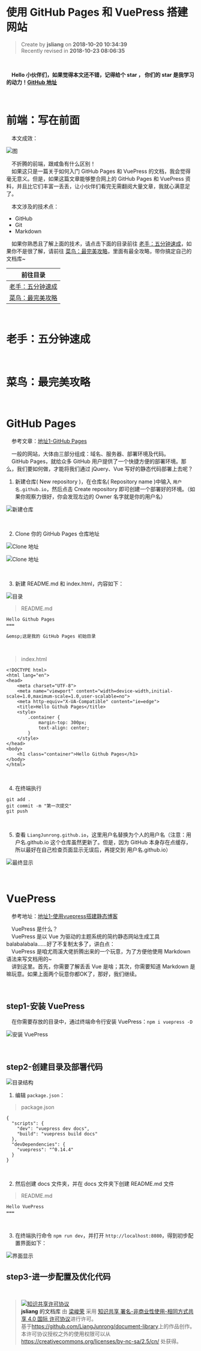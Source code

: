 使用 GitHub Pages 和 VuePress 搭建网站
===

> Create by **jsliang** on **2018-10-20 10:34:39**  
> Recently revised in **2018-10-23 08:06:35**

<br>

&emsp;**Hello 小伙伴们，如果觉得本文还不错，记得给个 **star** ， 你们的 **star** 是我学习的动力！[GitHub 地址](https://github.com/LiangJunrong/document-library/blob/master/other-library/GithubPages/GithubPages.md)**

<br>

# <a name="chapter-one" id="chapter-one">前端：写在前面</a>

&emsp;本文成效：

![图](../../public-repertory/img/other-GithubPages-1.png)

&emsp;不折腾的前端，跟咸鱼有什么区别！  
&emsp;如果这只是一篇关于如何入门 GitHub Pages 和 VuePress 的文档，我会觉得毫无意义。但是，如果这篇文章能够整合网上的 GitHub Pages 和 VuePress 资料，并且比它们丰富一丢丢，让小伙伴们看完无需翻阅大量文章，我就心满意足了。

&emsp;本文涉及的技术点：

* GitHub
* Git
* Markdown

&emsp;如果你熟悉且了解上面的技术，请点击下面的目录前往 [老手：五分钟速成](#chapter-two)，如果你不是很了解，请前往 [菜鸟：最完美攻略](#chapter-three)，里面有最全攻略，带你搞定自己的文档库~

| 前往目录 |
| --- | 
| [老手：五分钟速成](#chapter-two) |
| [菜鸟：最完美攻略](#chapter-three) |

<br>

# <a name="chapter-two" id="chapter-two">老手：五分钟速成</a>

<br>

# <a name="chapter-three" id="chapter-three">菜鸟：最完美攻略</a>

<br>

# <a name="chapter-one" id="chapter-one">GitHub Pages</a>

&emsp;参考文章：[地址1-GitHub Pages](https://pages.github.com/)  

&emsp;一般的网站，大体由三部分组成：域名、服务器、部署环境及代码。  
&emsp;GitHub Pages，就给众多 GitHub 用户提供了一个快捷方便的部署环境。那么，我们要如何做，才能将我们通过 jQuery、Vue 写好的静态代码部署上去呢？

1. 新建仓库( New repository )，在仓库名( Repository name )中输入 `用户名.github.io`，然后点击 Create repository 即可创建一个部署好的环境。（如果你观察力很好，你会发现左边的 Owner 名字就是你的用户名）

![新建仓库](../.vuepress/public/img/about-1.png)

<br>

2. Clone 你的 GitHub Pages 仓库地址

![Clone 地址](../.vuepress/public/img/about-2.png)

![Clone 地址](../.vuepress/public/img/about-3.png)

<br>

3. 新建 README.md 和 index.html，内容如下：

![目录](../.vuepress/public/img/about-4.png)

> README.md

```
Hello Github Pages
===

&emsp;这是我的 GitHub Pages 初始目录
```

<br>

> index.html

```
<!DOCTYPE html>
<html lang="en">
<head>
    <meta charset="UTF-8">
    <meta name="viewport" content="width=device-width,initial-scale=1.0,maximum-scale=1.0,user-scalable=no">
    <meta http-equiv="X-UA-Compatible" content="ie=edge">
    <title>Hello Github Pages</title>
    <style>
        .container {
            margin-top: 300px;
            text-align: center;
        }
    </style>
</head>
<body>
    <h1 class="container">Hello Github Pages</h1>
</body>
</html>
```

<br>

4. 在终端执行 

```
git add .
git commit -m "第一次提交"
git push
```

<br>

5. 查看 `LiangJunrong.github.io`，这里用户名替换为个人的用户名（注意：用户名.github.io 这个仓库虽然更新了。但是，因为 GitHub 本身存在点缓存，所以最好在自己检查页面显示无误后，再提交到 用户名.github.io）

![最终显示](../.vuepress/public/img/about-5.png)

<br>

# <a name="chapter-one" id="chapter-one">VuePress</a>

&emsp;参考地址：[地址1-使用vuepress搭建静态博客](https://blog.csdn.net/weixin_38318244/article/details/80162782)

&emsp;VuePress 是什么？  
&emsp;VuePress 是以 Vue 为驱动的主题系统的简约静态网站生成工具 balabalabala……好了不复制太多了，讲白点：  
&emsp;VuePress 是咱尤雨溪大佬折腾出来的一个玩意，为了方便他使用 Markdown 语法来写文档用的~  
&emsp;讲到这里。首先，你需要了解丢丢 Vue 是啥；其次，你需要知道 Markdown 是嘛玩意。如果上面两个玩意你都OK了，那好，我们继续。

<br>

## <a name="chapter-one" id="chapter-one">step1-安装 VuePress</a>

&emsp;在你需要存放的目录中，通过终端命令行安装 VuePress：`npm i vuepress -D`

![安装 VuePress](../.vuepress/public/img/about-6.png)

<br>

## <a name="chapter-one" id="chapter-one">step2-创建目录及部署代码</a>

![目录结构](../.vuepress/public/img/about-7.png)

1. 编辑 `package.json`：

> package.json

```
{
  "scripts": {
    "dev": "vuepress dev docs",
    "build": "vuepress build docs"
  },
  "devDependencies": {
    "vuepress": "^0.14.4"
  }
}
```

<br>

2. 然后创建 docs 文件夹，并在 docs 文件夹下创建 README.md 文件

> README.md

```
Hello VuePress
===
```

<br>

3. 在终端执行命令 `npm run dev`，并打开 `http://localhost:8080`，得到初步配置界面如下：

![界面显示](../.vuepress/public/img/about-8.png)

## <a name="chapter-one" id="chapter-one">step3-进一步配置及优化代码</a>

<br>

> <a rel="license" href="http://creativecommons.org/licenses/by-nc-sa/4.0/"><img alt="知识共享许可协议" style="border-width:0" src="https://i.creativecommons.org/l/by-nc-sa/4.0/88x31.png" /></a><br /><a xmlns:dct="http://purl.org/dc/terms/" property="dct:title">**jsliang** 的文档库</a> 由 <a xmlns:cc="http://creativecommons.org/ns#" href="https://github.com/LiangJunrong/document-library" property="cc:attributionName" rel="cc:attributionURL">梁峻荣</a> 采用 <a rel="license" href="http://creativecommons.org/licenses/by-nc-sa/4.0/">知识共享 署名-非商业性使用-相同方式共享 4.0 国际 许可协议</a>进行许可。<br />基于<a xmlns:dct="http://purl.org/dc/terms/" href="https://github.com/LiangJunrong/document-library" rel="dct:source">https://github.com/LiangJunrong/document-library</a>上的作品创作。<br />本许可协议授权之外的使用权限可以从 <a xmlns:cc="http://creativecommons.org/ns#" href="https://creativecommons.org/licenses/by-nc-sa/2.5/cn/" rel="cc:morePermissions">https://creativecommons.org/licenses/by-nc-sa/2.5/cn/</a> 处获得。